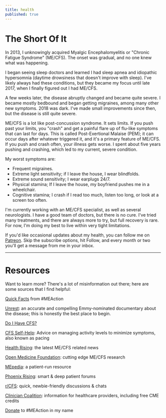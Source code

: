 ```yaml
---
title: health
published: true
---
```


# The Short Of It
 
In 2013, I unknowingly acquired Myalgic Encephalomyelitis or "Chronic Fatigue Syndrome" (ME/CFS). The onset was gradual, and no one knew what was happening.

I began seeing sleep doctors and learned I had sleep apnea and idiopathic hypersomnia (daytime drowsiness that doesn't improve with sleep). I've likely always had these conditions, but they became my focus until late 2017, when I finally figured out I had ME/CFS. 

A few weeks later, the disease abruptly changed and became quite severe. I became mostly bedbound and began getting migraines, among many other new symptoms. 2018 was dark. I've made small improvements since then, but the disease is still quite severe.

ME/CFS is a lot like post-concussion syndrome. It sets limits. If you push past your limits, you "crash" and get a painful flare up of flu-like symptoms that can last for days. This is called Post-Exertional Malaise (PEM); it can occur days after whatever triggered it, and it's a primary feature of ME/CFS. If you push and crash often, your illness gets worse. I spent about five years pushing and crashing, which led to my current, severe condition.

My worst symptoms are: 
- Frequent migraines.
- Extreme light sensitivity; if I leave the house, I wear blindfolds.
- Extreme sound sensitivity; I wear earplugs 24/7.
- Physical stamina; If I leave the house, my boyfriend pushes me in a wheelchair.
- Cognitive stamina; I crash if I read too much, listen too long, or look at a screen too often. 

I'm currently working with an ME/CFS specialist, as well as several neurologists. I have a good team of doctors, but there is no cure. I've tried many treatments, and there are always more to try, but full recovery is rare. For now, I'm doing my best to live within very tight limitations.

If you'd like occasional updates about my health, you can follow me on [Patreon](https://patreon.com/ryanlittle). Skip the subscribe options, hit Follow, and every month or two you'll get a message from me in your inbox.

---
# Resources

Want to learn more? There's a lot of misinformation out there; here are some sources that I find helpful:

[Quick Facts](https://www.meaction.net/about/what-is-me) from #MEAction

[Unrest](https://unrest.film): an accurate and compelling Emmy-nominated documentary about the disease; this is honestly the best place to begin.

[Do I Have CFS?](https://www.healthrising.org/about-chronic-fatigue-syndrome-mecfs/do-i-have-chronic-fatigue-syndrome/)

[CFS Self-Help](http://www.cfsselfhelp.org/pacing-tutorial): Advice on managing activity levels to minimize symptoms, also known as pacing

[Health Rising](https://www.healthrising.org/): the latest ME/CFS related news

[Open Medicine Foundation](https://www.omf.ngo/): cutting 
edge ME/CFS research

[MEpedia](http://me-pedia.org/): a patient-run resource

[Phoenix Rising](https://forums.phoenixrising.me/forums): smart & deep patient forums

[r/CFS](https://www.reddit.com/r/cfs/): quick, newbie-friendly discussions & chats

[Clinician Coalition](https://mecfscliniciancoalition.org/medical-education/): information for healthcare providers, including free CME credits

[Donate](https://give.meaction.net/millionsmissing-us/ryan-little) to #MEAction in my name